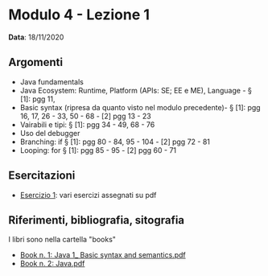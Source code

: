 # Modulo 4 - Lezione 1

__Data__: 18/11/2020

## Argomenti

- Java fundamentals
- Java Ecosystem: Runtime, Platform (APIs: SE; EE e ME), Language - § [1]: pgg 11, 
- Basic syntax (ripresa da quanto visto nel modulo precedente)- § [1]: pgg 16, 17, 26 - 33, 50 - 68 - [2] pgg 13 - 23
- Vairabili e tipi: § [1]: pgg 34 - 49, 68 - 76
- Uso del debugger
- Branching: if § [1]: pgg 80 - 84, 95 - 104 - [2] pgg 72 - 81
- Looping: for § [1]: pgg 85 - 95 - [2] pgg 60 - 71

## Esercitazioni

- [Esercizio 1](/modulo-04/esercizio-1.md): vari esercizi assegnati su pdf


## Riferimenti, bibliografia, sitografia

I libri sono nella cartella "books"

- [Book n. 1: Java 1_ Basic syntax and semantics.pdf](/books/Java%201_%20Basic%20syntax%20and%20semantics.pdf)
- [Book n. 2: Java.pdf](/books/Java.pdf)